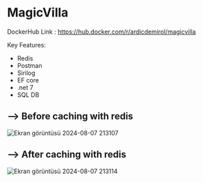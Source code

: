 # MagicVilla

DockerHub Link : https://hub.docker.com/r/ardicdemirol/magicvilla

Key Features:
* Redis
* Postman
* Sirilog
* EF core
* .net 7
* SQL DB

## --> Before caching with redis
![Ekran görüntüsü 2024-08-07 213107](https://github.com/user-attachments/assets/547e4b40-d4b0-4b66-8520-6435a333e591)


## --> After caching with redis
![Ekran görüntüsü 2024-08-07 213114](https://github.com/user-attachments/assets/56eb4851-6a39-451d-8d68-0fd03bf4a813)


